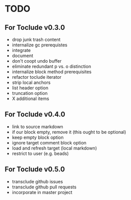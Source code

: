 TODO
====

For Toclude v0.3.0
------------------

-	drop junk trash content
-	internalize gc prerequistes
-	integrate
-	document
-	don't coopt undo buffer
-	eliminate redundant p vs. o distinction
-	internalize block method prerequisites
-	refactor toclude iterator
-	strip local anchors
-	list header option
-	truncation option
-	X additional items

For Toclude v0.4.0
------------------

-	link to source markdown
-	if our block empty, remove it (this ought to be optional)
-	keep empty block option
-	ignore target comment block option
-	load and refresh target (local markdown)
-	restrict to user (e.g. beads)

For Toclude v0.5.0
------------------

-	transclude github issues
-	transclude github pull requests
-	incorporate in master project
